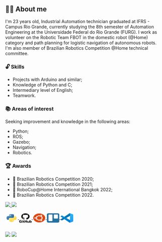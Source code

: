 ## 🙋🏻 About me 

I'm 23 years old, Industrial Automation technician graduated at IFRS - Campus Rio Grande, currently studying the 8th semester of Automation Engineering at the Universidade Federal do Rio Grande (FURG). I work as volunteer on the Robotic Team FBOT in the domestic robot (@Home) category and path planning for logistic navigation of autonomous robots. I'm also member of Brazilian Robotics Competition @Home technical committee.

### 🔓 Skills
- Projects with Arduino and similar;
- Knowledge of Python and C;
- Intermediary level of English;
- Teamwork.

### 📚 Areas of interest 
Seeking improvement and knowledge in the following areas:<br>
- Python;
- ROS;
- Gazebo; 
- Navigation;
- Robotics.

### 🏆 Awards 
- 🥉 Brazilian Robotics Competition 2020;
- 🥈 Brazilian Robotics Competition 2021;
- 🥉 RoboCup@Home International Bangkok 2022;
- 🥇 Brazilian Robotics Competition 2022.

<div align="left">
  <a href="https://github.com/rafaballerini">
  <img height="180em" src="https://github-readme-stats.vercel.app/api?username=jardeldyonisio&show_icons=true&theme=dark&include_all_commits=true&count_private=true" />
  <img height="180em" src="https://github-readme-stats.vercel.app/api/top-langs/?username=jardeldyonisio&layout=compact&langs_count=7&theme=dark"/>
</div>

<div style="display: inline_block"><br>
  <img align="center" alt="Jardel-Python" height="30" width="40" src="https://raw.githubusercontent.com/devicons/devicon/master/icons/python/python-original.svg">
  <img align="center" alt="Jardel-GitHub" height="30" width="40" src="https://raw.githubusercontent.com/devicons/devicon/00f02ef57fb7601fd1ddcc2fe6fe670fef3ae3e4/icons/github/github-original-wordmark.svg">
  <img align="center" alt="Jardel-Ubuntu" height="30" width="40" src="https://github.com/devicons/devicon/blob/master/icons/ubuntu/ubuntu-plain.svg">
  <img align="center" alt="Jardel-Trello" height="30" width="40" src="https://github.com/devicons/devicon/blob/master/icons/trello/trello-plain.svg">
  <img align="center" alt="Jardel-vscode" height="30" width="40" src="https://github.com/devicons/devicon/blob/master/icons/vscode/vscode-original.svg">
</div>
  
   ##
  
<div>
  <a href = "mailto:jardel.dyonisio@hotmail.com"><img src="https://img.shields.io/badge/-Gmail-%23333?style=for-the-badge&logo=gmail&logoColor=white" target="_blank"></a>
  <a href="https://www.linkedin.com/in/jardeldyonisio" target="_blank"><img src="https://img.shields.io/badge/-LinkedIn-%230077B5?style=for-the-badge&logo=linkedin&logoColor=white" target="_blank"></a>
</div>
